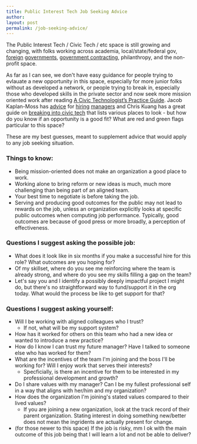 ```yaml
---
title: Public Interest Tech Job Seeking Advice
author:
layout: post
permalink: /job-seeking-advice/
---
```


The Public Interest Tech / Civic Tech / etc space is still growing and changing, with folks working across academia, local/state/federal gov, [foreign](https://gds.blog.gov.uk/about/) [governments](https://digital.canada.ca/), [government contracting](https://digitalservicescoalition.org/story/), philanthropy, and the non-profit space.

As far as I can see, we don't have easy guidance for people trying to evlauate a new opportunity in this space, especially for more junior folks without as developed a network, or people trying to break in, especially those who developed skills in the private sector and now seek more mission oriented work after reading [A Civic Technologist’s Practice Guide](https://cydharrell.com/book/). Jacob Kaplan-Moss has [advice](https://jacobian.org/2020/sep/14/measuring-hiring-manager-effectiveness/) for [hiring](https://jacobian.org/2021/mar/11/hours-to-hire/) [managers](https://jacobian.org/2022/aug/12/interview-notes/) and Chris Kuang has a great guide on [breaking into civic tech](https://www.chriskuang.com/civictech) that lists various places to look - but how do you know if an opportunity is a good fit? What are red and green flags particular to this space?

These are my best guesses, meant to supplement advice that would apply to any job seeking situation.

### Things to know:
- Being mission-oriented does not make an organization a good place to work.
- Working alone to bring reform or new ideas is much, much more challenging than being part of an aligned team.
- Your best time to negotiate is before taking the job.
- Serving and producing good outcomes for the public may not lead to rewards on the job, unless an organization explicitly looks at specific public outcomes when computing job performance. Typically, good outcomes are because of good press or more broadly, a perception of effectiveness.

### Questions I suggest asking the possible job:
- What does it look like in six months if you make a successful hire for this role? What outcomes are you hoping for?
- Of my skillset, where do you see me reinforcing where the team is already strong, and where do you see my skills filling a gap on the team?
- Let's say you and I identify a possibly deeply impactful project I might do, but there's no straightforward way to fund/support it in the org today. What would the process be like to get support for that?

### Questions I suggest asking yourself:
- Will I be working with aligned colleagues who I trust?
  - If not, what will be my support system?
- How has it worked for others on this team who had a new idea or wanted to introduce a new practice?
- How do I know I can trust my future manager? Have I talked to someone else who has worked for them?
- What are the incentives of the team I'm joining and the boss I'll be working for? Will I enjoy work that serves their interests?
  - Specficially, is there an incentive for them to be interested in my professional development and growth?
- Do I share values with my manager? Can I be my fullest professional self in a way that aligns with her/him and my organization?
- How does the organization I'm joining's stated values compared to their lived values?
  - If you are joining a new organization, look at the track record of their parent organization. Stating interest in doing something new/better does not mean the ingridents are actually present for change.
- (for those newer to this space) If the job is risky, mm I ok with the main outcome of this job being that I will learn a lot and not be able to deliver?
